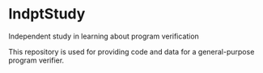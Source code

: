 # IndptStudy
Independent study in learning about program verification

This repository is used for providing code and data for a general-purpose program verifier.
